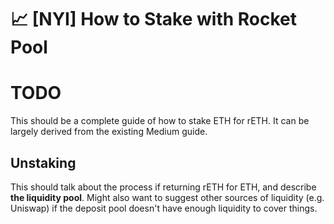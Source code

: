 # :chart_with_upwards_trend: [NYI] How to Stake with Rocket Pool

# TODO

This should be a complete guide of how to stake ETH for rETH.
It can be largely derived from the existing Medium guide.


## Unstaking

This should talk about the process if returning rETH for ETH, and describe **the liquidity pool**.
Might also want to suggest other sources of liquidity (e.g. Uniswap) if the deposit pool doesn't have enough liquidity to cover things.